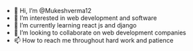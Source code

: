 - 👋 Hi, I’m @Mukeshverma12
- 👀 I’m interested in web development and software 
- 🌱 I’m currently learning react js and django
- 💞️ I’m looking to collaborate on web development companies
- 📫 How to reach me 
   throughout hard work and patience

<!---
Mukeshverma12/Mukeshverma12 is a ✨ special ✨ repository because its `README.md` (this file) appears on your GitHub profile.
You can click the Preview link to take a look at your changes.
--->
